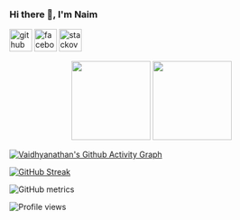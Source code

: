 
### Hi there 👋, I'm Naim

[<img src='https://cdn.jsdelivr.net/npm/simple-icons@3.0.1/icons/github.svg' alt='github' height='40'>](https://github.com/Zannatul-Naim)  [<img src='https://cdn.jsdelivr.net/npm/simple-icons@3.0.1/icons/facebook.svg' alt='facebook' height='40'>](https://www.facebook.com/naim33208)  [<img src='https://cdn.jsdelivr.net/npm/simple-icons@3.0.1/icons/stackoverflow.svg' alt='stackoverflow' height='40'>](https://stackoverflow.com/users/17947102)  

<p align=center>
 <img height="140px"  src="https://github-readme-stats.vercel.app/api?username=Zannatul-Naim&show_icons=true&hide_title=true&hide_border=true&theme=tokyonight&count_private=true" />
  <img height="140px"  src="https://github-readme-stats.vercel.app/api/top-langs/?username=Zannatul-Naim&layout=compact&hide_title=true&hide_border=true&theme=tokyonight&count_private=true" />
  </p>

[![Vaidhyanathan's Github Activity Graph](https://activity-graph.herokuapp.com/graph?username=Zannatul-Naim&theme=react-dark&hide_border=true&area=true)](https://git.io/Zannatul-Naim)

<!--  CONTRIBUTION AND STREAK BLOCK -->
 [![GitHub Streak](https://github-readme-streak-stats.herokuapp.com/?user=Zannatul-Naim&currStreakNum=2FD3EB&fire=pink&sideLabels=F00&theme=nightowl)](https://git.io/streak-stats)     

![GitHub metrics](https://metrics.lecoq.io/Zannatul-Naim)

![Profile views](https://gpvc.arturio.dev/Zannatul-Naim)  
